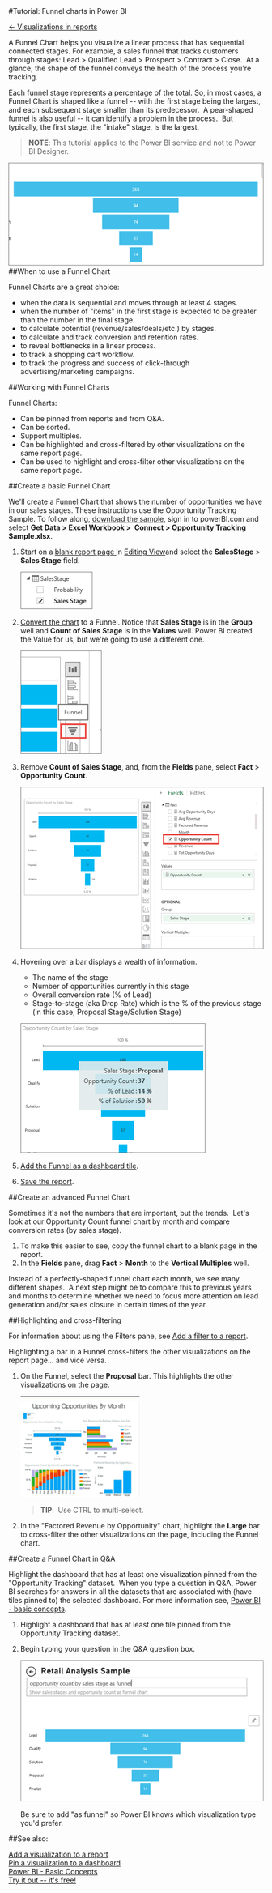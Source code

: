 <properties pageTitle="Tutorial: Funnel charts in Power BI" description="Tutorial: Funnel charts in Power BI" services="powerbi" documentationCenter="" authors="v-anpasi" manager="mblythe" editor=""/>
<tags ms.service="powerbi" ms.devlang="NA" ms.topic="article" ms.tgt_pltfrm="NA" ms.workload="powerbi" ms.date="06/26/2015" ms.author="v-anpasi"/>
#Tutorial: Funnel charts in Power BI

[← Visualizations in reports](https://support.powerbi.com/knowledgebase/topics/65160-visualizations-in-reports)
 
A Funnel Chart helps you visualize a linear process that has sequential connected stages. For example, a sales funnel that tracks customers through stages: Lead \> Qualified Lead \> Prospect \> Contract \> Close.  At a glance, the shape of the funnel conveys the health of the process you're tracking.

Each funnel stage represents a percentage of the total. So, in most cases, a Funnel Chart is shaped like a funnel -- with the first stage being the largest, and each subsequent stage smaller than its predecessor.  A pear-shaped funnel is also useful -- it can identify a problem in the process.  But typically, the first stage, the "intake" stage, is the largest.

 > **NOTE**: This tutorial applies to the Power BI service and not to Power BI Designer. 

![](media/powerbi-service-tutorial-funnel-charts/funnel-plain.png)  
##When to use a Funnel Chart

Funnel Charts are a great choice:

-   when the data is sequential and moves through at least 4 stages.
-   when the number of "items" in the first stage is expected to be greater than the number in the final stage.
-   to calculate potential (revenue/sales/deals/etc.) by stages.
-   to calculate and track conversion and retention rates.
-   to reveal bottlenecks in a linear process.
-   to track a shopping cart workflow.
-   to track the progress and success of click-through advertising/marketing campaigns.

##Working with Funnel Charts

Funnel Charts:

-   Can be pinned from reports and from Q&A.
-   Can be sorted.
-   Support multiples.
-   Can be highlighted and cross-filtered by other visualizations on the same report page.
-   Can be used to highlight and cross-filter other visualizations on the same report page.

##Create a basic Funnel Chart

We'll create a Funnel Chart that shows the number of opportunities we have in our sales stages.
These instructions use the Opportunity Tracking Sample. To follow along, [download the sample](http://support.powerbi.com/knowledgebase/articles/514904-download-samples), sign in to powerBI.com and select **Get Data \> Excel Workbook \>  Connect \> Opportunity Tracking Sample**.**xlsx**.

1.  Start on a [blank report page ](http://support.powerbi.com/knowledgebase/articles/474804-add-a-page-to-a-power-bi-report)in [Editing View](http://support.powerbi.com/knowledgebase/articles/443094-edit-a-report)and select the **SalesStage** \> **Sales Stage** field.  

    ![](media/powerbi-service-tutorial-funnel-charts/FunnelSelectField.png)  
2.  [Convert the chart](http://support.powerbi.com/knowledgebase/articles/444663-change-the-type-of-visualization-in-a-report) to a Funnel. Notice that **Sales Stage** is in the **Group** well and **Count of Sales Stage** is in the **Values** well. Power BI created the Value for us, but we're going to use a different one. 

    ![](media/powerbi-service-tutorial-funnel-charts/FunnelConvertTo.png)  
3. Remove **Count of Sales Stage**, and, from the **Fields** pane, select **Fact** \> **Opportunity Count**.

    ![](media/powerbi-service-tutorial-funnel-charts/funnelFinal.png)  
4.  Hovering over a bar displays a wealth of information.
    -   The name of the stage
    -   Number of opportunities currently in this stage
    -   Overall conversion rate (% of Lead) 
    -   Stage-to-stage (aka Drop Rate) which is the % of the previous stage (in this case, Proposal Stage/Solution Stage)

    ![](media/powerbi-service-tutorial-funnel-charts/funnelHover.png)

5.  [Add the Funnel as a dashboard tile](http://support.powerbi.com/knowledgebase/articles/425669-tiles-in-power-bi). 

6.  [Save the report](http://support.powerbi.com/knowledgebase/articles/444112-save-a-report).

##Create an advanced Funnel Chart

Sometimes it's not the numbers that are important, but the trends.  Let's look at our Opportunity Count funnel chart by month and compare conversion rates (by sales stage).

1.  To make this easier to see, copy the funnel chart to a blank page in the report.
2.  In the **Fields** pane, drag **Fact** \> **Month** to the **Vertical Multiples** well.

Instead of a perfectly-shaped funnel chart each month, we see many different shapes.  A next step might be to compare this to previous years and months to determine whether we need to focus more attention on lead generation and/or sales closure in certain times of the year. 


##Highlighting and cross-filtering

For information about using the Filters pane, see [Add a filter to a report](http://support.powerbi.com/knowledgebase/articles/464704-add-a-filter-to-a-report).

Highlighting a bar in a Funnel cross-filters the other visualizations on the report page... and vice versa.

1.  On the Funnel, select the **Proposal** bar. This highlights the other visualizations on the page. 
    
    ![](media/powerbi-service-tutorial-funnel-charts/FunnelChartNoOwl.gif)
    > **TIP**:  Use CTRL to multi-select. 
    
2.  In the "Factored Revenue by Opportunity" chart, highlight the **Large** bar to cross-filter the other visualizations on the page, including the Funnel chart.
    

##Create a Funnel Chart in Q&A

Highlight the dashboard that has at least one visualization pinned from the "Opportunity Tracking" dataset.  When you type a question in Q&A, Power BI searches for answers in all the datasets that are associated with (have tiles pinned to) the selected dashboard. For more information see, [Power BI - basic concepts](http://support.powerbi.com/knowledgebase/articles/487029).

1.  Highlight a dashboard that has at least one tile pinned from the Opportunity Tracking dataset.
2.  Begin typing your question in the Q&A question box.

    ![](media/powerbi-service-tutorial-funnel-charts/funnelFromQnA.png)

    Be sure to add "as funnel" so Power BI knows which visualization type you'd prefer.

##See also:

[Add a visualization to a report](https://powerbi.uservoice.com/knowledgebase/articles/441777)  
[Pin a visualization to a dashboard](http://support.powerbi.com/knowledgebase/articles/430323-pin-a-tile-to-a-dashboard-from-a-report)  
[Power BI - Basic Concepts](http://support.powerbi.com/knowledgebase/articles/487029-power-bi-preview-basic-concepts)  
[Try it out -- it's free!](https://powerbi.com/)
